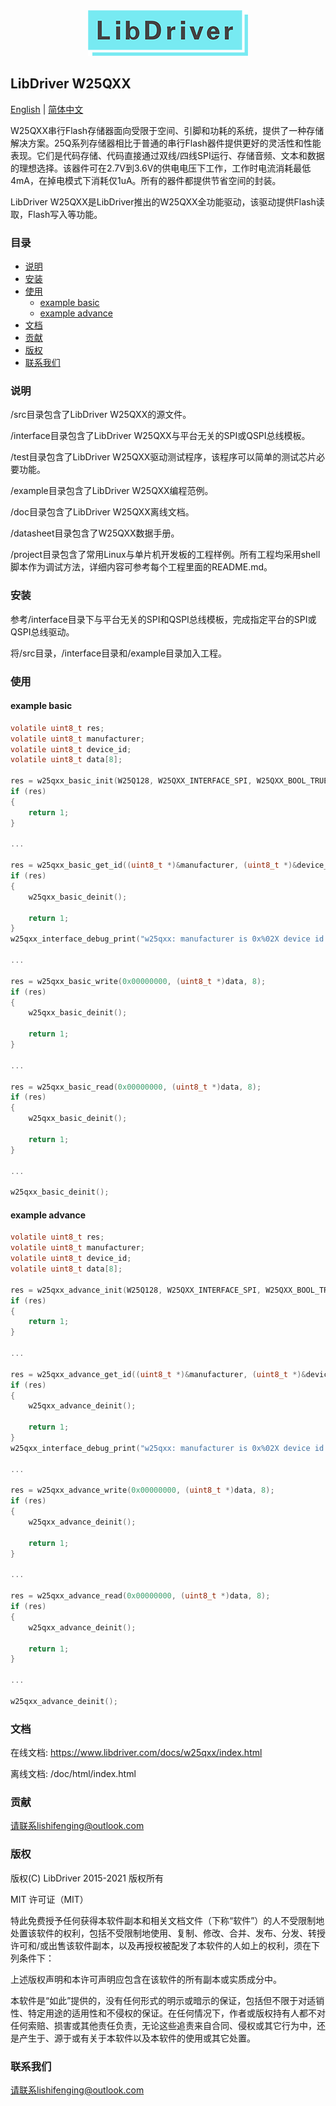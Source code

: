 <div align=center>
<img src="/doc/image/logo.png"/>
</div>

## LibDriver W25QXX

[English](/README.md) | [ 简体中文](/README_CH.md)

W25QXX串行Flash存储器面向受限于空间、引脚和功耗的系统，提供了一种存储解决方案。25Q系列存储器相比于普通的串行Flash器件提供更好的灵活性和性能表现。它们是代码存储、代码直接通过双线/四线SPI运行、存储音频、文本和数据的理想选择。该器件可在2.7V到3.6V的供电电压下工作，工作时电流消耗最低4mA，在掉电模式下消耗仅1uA。所有的器件都提供节省空间的封装。

LibDriver W25QXX是LibDriver推出的W25QXX全功能驱动，该驱动提供Flash读取，Flash写入等功能。

### 目录

  - [说明](#说明)
  - [安装](#安装)
  - [使用](#使用)
    - [example basic](#example-basic)
    - [example advance](#example-advance)
  - [文档](#文档)
  - [贡献](#贡献)
  - [版权](#版权)
  - [联系我们](#联系我们)

### 说明

/src目录包含了LibDriver W25QXX的源文件。

/interface目录包含了LibDriver W25QXX与平台无关的SPI或QSPI总线模板。

/test目录包含了LibDriver W25QXX驱动测试程序，该程序可以简单的测试芯片必要功能。

/example目录包含了LibDriver W25QXX编程范例。

/doc目录包含了LibDriver W25QXX离线文档。

/datasheet目录包含了W25QXX数据手册。

/project目录包含了常用Linux与单片机开发板的工程样例。所有工程均采用shell脚本作为调试方法，详细内容可参考每个工程里面的README.md。

### 安装

参考/interface目录下与平台无关的SPI和QSPI总线模板，完成指定平台的SPI或QSPI总线驱动。

将/src目录，/interface目录和/example目录加入工程。

### 使用

#### example basic

```C
volatile uint8_t res;
volatile uint8_t manufacturer;
volatile uint8_t device_id;
volatile uint8_t data[8];

res = w25qxx_basic_init(W25Q128, W25QXX_INTERFACE_SPI, W25QXX_BOOL_TRUE);
if (res)
{
    return 1;
}

...
    
res = w25qxx_basic_get_id((uint8_t *)&manufacturer, (uint8_t *)&device_id);
if (res)
{
    w25qxx_basic_deinit();
    
    return 1;
}
w25qxx_interface_debug_print("w25qxx: manufacturer is 0x%02X device id is 0x%02X.\n", manufacturer, device_id);
    
...    
    
res = w25qxx_basic_write(0x00000000, (uint8_t *)data, 8);
if (res)
{
    w25qxx_basic_deinit();
    
    return 1;
}

...

res = w25qxx_basic_read(0x00000000, (uint8_t *)data, 8);
if (res)
{
    w25qxx_basic_deinit();
    
    return 1;
}

...
    
w25qxx_basic_deinit();
```

#### example advance

```C
volatile uint8_t res;
volatile uint8_t manufacturer;
volatile uint8_t device_id;
volatile uint8_t data[8];

res = w25qxx_advance_init(W25Q128, W25QXX_INTERFACE_SPI, W25QXX_BOOL_TRUE);
if (res)
{
    return 1;
}

...
    
res = w25qxx_advance_get_id((uint8_t *)&manufacturer, (uint8_t *)&device_id);
if (res)
{
    w25qxx_advance_deinit();
    
    return 1;
}
w25qxx_interface_debug_print("w25qxx: manufacturer is 0x%02X device id is 0x%02X.\n", manufacturer, device_id);
    
...    
    
res = w25qxx_advance_write(0x00000000, (uint8_t *)data, 8);
if (res)
{
    w25qxx_advance_deinit();
    
    return 1;
}

...

res = w25qxx_advance_read(0x00000000, (uint8_t *)data, 8);
if (res)
{
    w25qxx_advance_deinit();
    
    return 1;
}

...
    
w25qxx_advance_deinit();
```

### 文档

在线文档: https://www.libdriver.com/docs/w25qxx/index.html

离线文档: /doc/html/index.html

### 贡献

请联系lishifenging@outlook.com

### 版权

版权(C) LibDriver 2015-2021 版权所有

MIT 许可证（MIT）

特此免费授予任何获得本软件副本和相关文档文件（下称“软件”）的人不受限制地处置该软件的权利，包括不受限制地使用、复制、修改、合并、发布、分发、转授许可和/或出售该软件副本，以及再授权被配发了本软件的人如上的权利，须在下列条件下：

上述版权声明和本许可声明应包含在该软件的所有副本或实质成分中。

本软件是“如此”提供的，没有任何形式的明示或暗示的保证，包括但不限于对适销性、特定用途的适用性和不侵权的保证。在任何情况下，作者或版权持有人都不对任何索赔、损害或其他责任负责，无论这些追责来自合同、侵权或其它行为中，还是产生于、源于或有关于本软件以及本软件的使用或其它处置。

### 联系我们

请联系lishifenging@outlook.com